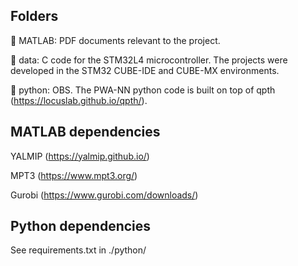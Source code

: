 ## Folders

:open_file_folder: MATLAB: PDF documents relevant to the project.

:open_file_folder: data: C code for the STM32L4 microcontroller. The projects were developed in the STM32 CUBE-IDE and CUBE-MX environments.

:open_file_folder: python: OBS. The PWA-NN python code is built on top of qpth (https://locuslab.github.io/qpth/).

## MATLAB dependencies

YALMIP (https://yalmip.github.io/)

MPT3 (https://www.mpt3.org/)

Gurobi (https://www.gurobi.com/downloads/)

## Python dependencies

See requirements.txt in ./python/
